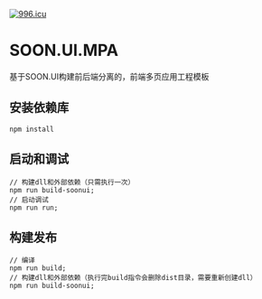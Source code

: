 [![996.icu](https://img.shields.io/badge/link-996.icu-red.svg)](https://github.com/996icu/996.ICU)

# SOON.UI.MPA
基于SOON.UI构建前后端分离的，前端多页应用工程模板

## 安装依赖库
```
npm install
```

## 启动和调试
```
// 构建dll和外部依赖（只需执行一次）
npm run build-soonui;
// 启动调试
npm run run;
```

## 构建发布
```
// 编译
npm run build;
// 构建dll和外部依赖（执行完build指令会删除dist目录，需要重新创建dll）
npm run build-soonui;
```